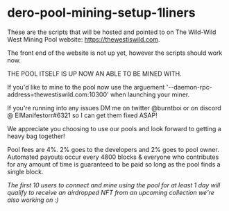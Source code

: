 # dero-pool-mining-setup-1liners

These are the scripts that will be hosted and pointed to on The Wild-Wild West Mining Pool website: https://thewestiswild.com. 

The front end of the website is not up yet, however the scripts should work now. 

THE POOL ITSELF IS UP NOW AN ABLE TO BE MINED WITH. 

If you'd like to mine to the pool now use the arguement '--daemon-rpc-address=thewestiswild.com:10300' when launching your miner.

If you're running into any issues DM me on twitter @burntboi or on discord @ ElManifestorr#6321 so I can get them fixed ASAP!

We appreciate you choosing to use our pools and look forward to getting a heavy bag together! 

Pool fees are 4%. 2% goes to the developers and 2% goes to pool owner. 
Automated payouts occur every 4800 blocks & everyone who contributes for any amount of time is guaranteed to be paid so long as the pool finds a single block. 


*The first 10 users to connect and mine using the pool for at least 1 day will qualify to receive an airdropped NFT from an upcoming collection we're also working on :)*
